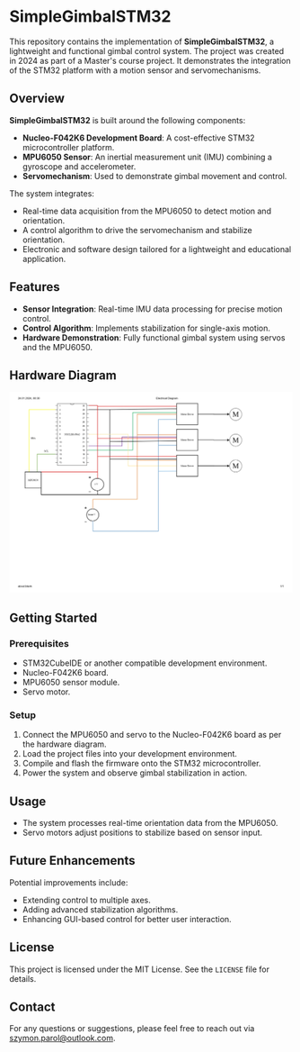 # SimpleGimbalSTM32

This repository contains the implementation of **SimpleGimbalSTM32**, a lightweight and functional gimbal control system. The project was created in 2024 as part of a Master's course project. It demonstrates the integration of the STM32 platform with a motion sensor and servomechanisms.

## Overview

**SimpleGimbalSTM32** is built around the following components:
- **Nucleo-F042K6 Development Board**: A cost-effective STM32 microcontroller platform.
- **MPU6050 Sensor**: An inertial measurement unit (IMU) combining a gyroscope and accelerometer.
- **Servomechanism**: Used to demonstrate gimbal movement and control.

The system integrates:
- Real-time data acquisition from the MPU6050 to detect motion and orientation.
- A control algorithm to drive the servomechanism and stabilize orientation.
- Electronic and software design tailored for a lightweight and educational application.

## Features

- **Sensor Integration**: Real-time IMU data processing for precise motion control.
- **Control Algorithm**: Implements stabilization for single-axis motion.
- **Hardware Demonstration**: Fully functional gimbal system using servos and the MPU6050.

## Hardware Diagram

![Hardware Diagram](resources/Circuit.jpg)


## Getting Started

### Prerequisites

- STM32CubeIDE or another compatible development environment.
- Nucleo-F042K6 board.
- MPU6050 sensor module.
- Servo motor.

### Setup

1. Connect the MPU6050 and servo to the Nucleo-F042K6 board as per the hardware diagram.
2. Load the project files into your development environment.
3. Compile and flash the firmware onto the STM32 microcontroller.
4. Power the system and observe gimbal stabilization in action.

## Usage

- The system processes real-time orientation data from the MPU6050.
- Servo motors adjust positions to stabilize based on sensor input.

## Future Enhancements

Potential improvements include:
- Extending control to multiple axes.
- Adding advanced stabilization algorithms.
- Enhancing GUI-based control for better user interaction.

## License

This project is licensed under the MIT License. See the `LICENSE` file for details.

## Contact
For any questions or suggestions, please feel free to reach out via szymon.parol@outlook.com.

